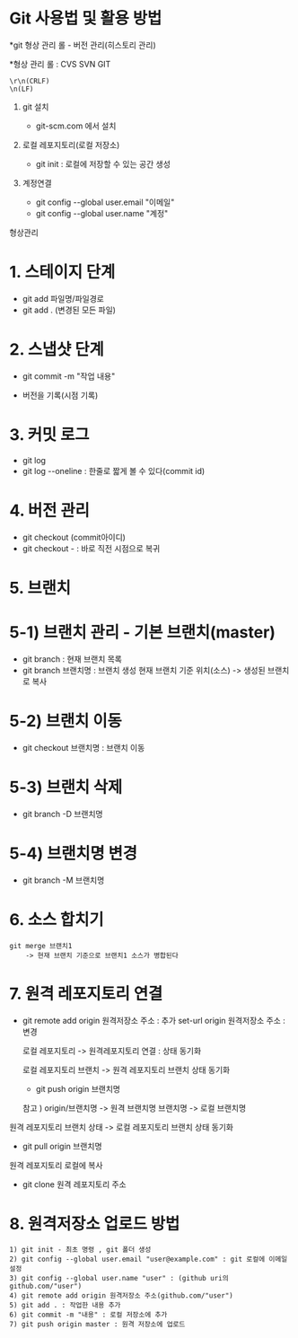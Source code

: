# Git 사용법 및 활용 방법

*git 형상 관리 롤
		- 버전 관리(히스토리 관리)
	
*형상 관리 롤 :  CVS
				SVN
				GIT
						
	\r\n(CRLF)
	\n(LF)
	
1. git 설치
	- git-scm.com 에서 설치

2. 로컬 레포지토리(로컬 저장소)
	- git init : 로컬에 저장할 수 있는 공간 생성

3. 계정연결
	- git config --global user.email "이메일"
	- git config --global user.name "계정"
	

형상관리
# 1. 스테이지 단계
- git add 파일명/파일경로
- git add . (변경된 모든 파일)
	
# 2. 스냅샷 단계
- git commit -m "작업 내용"
	
- 버전을 기록(시점 기록)
	
# 3. 커밋 로그
- git log
- git log --oneline : 한줄로 짧게 볼 수 있다(commit id)
	
# 4. 버전 관리
- git checkout (commit아이디)
- git checkout - : 바로 직전 시점으로 복귀
	
# 5. 브랜치

#	5-1) 브랜치 관리 - 기본 브랜치(master)
- git branch : 현재 브랜치 목록
- git branch 브랜치명 : 브랜치 생성
		현재 브랜치 기준 위치(소스) -> 생성된 브랜치로 복사
	
#	5-2) 브랜치 이동
- git checkout 브랜치명 : 브랜치 이동
	
#	5-3) 브랜치 삭제
- git branch -D 브랜치명
	
#	5-4) 브랜치명 변경
- git branch -M 브랜치명
	

# 6. 소스 합치기
	git merge 브랜치1
		-> 현재 브랜치 기준으로 브랜치1 소스가 병합된다

# 7. 원격 레포지토리 연결
- git remote add origin 원격저장소 주소 : 추가
           set-url origin 원격저장소 주소 : 변경
    
    로컬 레포지토리 -> 원격레포지토리 연결 : 상태 동기화

    로컬 레포지토리 브랜치 -> 원격 레포지토리 브랜치 상태 동기화
    - git push origin 브랜치명

    참고 ) origin/브랜치명 -> 원격 브랜치명
            브랜치명 -> 로컬 브랜치명

원격 레포지토리 브랜치 상태 -> 로컬 레포지토리 브랜치 상태 동기화
- git pull origin 브랜치명

원격 레포지토리 로컬에 복사
- git clone 원격 레포지토리 주소

# 8. 원격저장소 업로드 방법
	1) git init - 최초 명령 , git 폴더 생성
	2) git config --global user.email "user@example.com" : git 로컬에 이메일 설정
	3) git config --global user.name "user" : (github uri의 github.com/"user")
    4) git remote add origin 원격저장소 주소(github.com/"user")
    5) git add . : 작업한 내용 추가
    6) git commit -m "내용" : 로컬 저장소에 추가
    7) git push origin master : 원격 저장소에 업로드